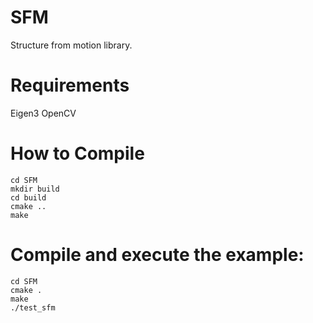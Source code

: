 # SFM
Structure from motion library.

# Requirements
Eigen3
OpenCV


# How to Compile
```
cd SFM
mkdir build
cd build
cmake ..
make
```

# Compile and execute the example:
```
cd SFM
cmake .
make
./test_sfm
```
